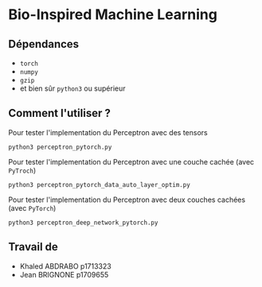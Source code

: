 # Bio-Inspired Machine Learning


## Dépendances
- `torch`
- `numpy`
- `gzip`
- et bien sûr `python3` ou supérieur

## Comment l'utiliser ?
Pour tester l'implementation du Perceptron avec des tensors
```
python3 perceptron_pytorch.py
```

Pour tester l'implementation du Perceptron avec une couche cachée (avec `PyTroch`)
```
python3 perceptron_pytorch_data_auto_layer_optim.py
```

Pour tester l'implementation du Perceptron avec deux couches cachées (avec `PyTorch`)
```
python3 perceptron_deep_network_pytorch.py
```

## Travail de 
- Khaled ABDRABO p1713323
- Jean BRIGNONE p1709655 
